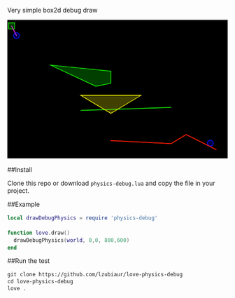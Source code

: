 Very simple box2d debug draw

![alt tag](screenshot.png)

##Install

Clone this repo or download `physics-debug.lua` and copy the file in your project.

##Example

``` lua
local drawDebugPhysics = require 'physics-debug'

function love.draw()
  drawDebugPhysics(world, 0,0, 800,600)
end
```

##Run the test

```
git clone https://github.com/lzubiaur/love-physics-debug
cd love-physics-debug
love .
```
